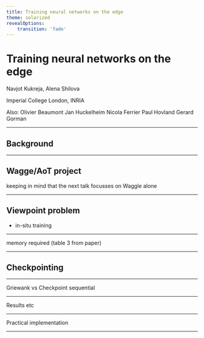 ```yaml
---
title: Training neural networks on the edge
theme: solarized
revealOptions:
    transition: 'fade'
---
```

# Training neural networks on the edge

Navjot Kukreja, Alena Shilova

Imperial College London, INRIA

Also:
Olivier Beaumont
Jan Huckelheim
Nicola Ferrier
Paul Hovland
Gerard Gorman

---
## Background
---

## Wagge/AoT project

keeping in mind that the next talk focusses on Waggle alone

---
## Viewpoint problem

+ in-situ training
---

memory required (table 3 from paper)

---

## Checkpointing

---

Griewank vs Checkpoint sequential

---

Results etc

---

Practical implementation

---
